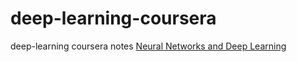# deep-learning-coursera
deep-learning coursera notes
[Neural Networks and Deep Learning
](https://www.coursera.org/learn/neural-networks-deep-learning)